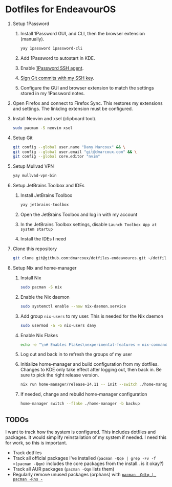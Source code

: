 # Dotfiles for EndeavourOS

1. Setup 1Password

   1. Install 1Password GUI, and CLI, then the browser extension (manually).

      ```bash
      yay 1password 1password-cli
      ```

   2. Add 1Password to autostart in KDE.

   3. Enable [1Password SSH agent](https://developer.1password.com/docs/ssh/get-started/#step-3-turn-on-the-1password-ssh-agent).

   4. [Sign Git commits with my SSH key](https://developer.1password.com/docs/ssh/git-commit-signing/).

   5. Configure the GUI and browser extension to match the settings stored in my 1Password notes.

2. Open Firefox and connect to Firefox Sync. This restores my extensions and
   settings. The linkding extension must be configured.

3. Install Neovim and xsel (clipboard tool).

   ```bash
   sudo pacman -S neovim xsel
   ```

4. Setup Git

   ```bash
   git config --global user.name "Dany Marcoux" && \
   git config --global user.email "git@dmarcoux.com" && \
   git config --global core.editor "nvim"
   ```

5. Setup Mullvad VPN

   ```bash
   yay mullvad-vpn-bin
   ```

6. Setup JetBrains Toolbox and IDEs

   1. Install JetBrains Toolbox

      ```bash
      yay jetbrains-toolbox
      ```

   2. Open the JetBrains Toolbox and log in with my account

   3. In the JetBrains Toolbox settings, disable `Launch Toolbox App at system startup`

   4. Install the IDEs I need

7. Clone this repository

   ```bash
   git clone git@github.com:dmarcoux/dotfiles-endeavouros.git ~/dotfiles
   ```

8. Setup Nix and home-manager

   1. Install Nix

      ```bash
      sudo pacman -S nix
      ```

   2. Enable the Nix daemon

      ```bash
      sudo systemctl enable --now nix-daemon.service
      ```

   3. Add group `nix-users` to my user. This is needed for the Nix daemon

      ```bash
      sudo usermod -a -G nix-users dany
      ```

   4. Enable Nix Flakes

      ```bash
      echo -e "\n# Enables Flakes\nexperimental-features = nix-command flakes" | sudo tee --append /etc/nix/nix.conf
      ```

   5. Log out and back in to refresh the groups of my user

   6. Initialize home-manager and build configuration from my dotfiles. Changes to KDE only take effect after logging out, then back in. Be sure to pick the right release version.

      ```bash
      nix run home-manager/release-24.11 -- init --switch ./home-manager
      ```

   7. If needed, change and rebuild home-manager configuration

      ```bash
      home-manager switch --flake ./home-manager -b backup
      ```

## TODOs

I want to track how the system is configured. This includes dotfiles and
packages. It would simplify reinstallation of my system if needed. I need this
for work, so this is important.

- Track dotfiles
- Track all official packages I've installed (`pacman -Qqe | grep -Fv -f <(pacman -Qqm)` includes the core packages from the install.. is it okay?)
- Track all AUR packages (`pacman -Qqm` lists them)
- Regularly remove unused packages (orphans) with [`pacman -Qdtq | pacman -Rns -`](https://wiki.archlinux.org/title/Pacman/Tips_and_tricks)
